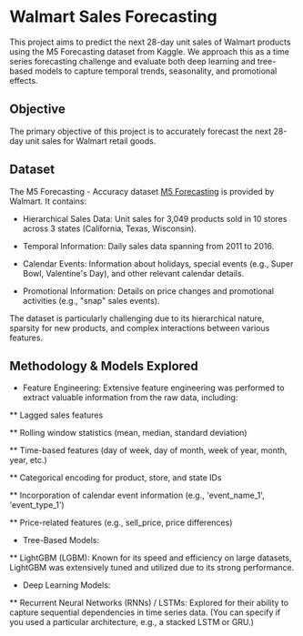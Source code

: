 # Walmart Sales Forecasting

This project aims to predict the next 28-day unit sales of Walmart products using the M5 Forecasting dataset from Kaggle. We approach this as a time series forecasting challenge and evaluate both deep learning and tree-based models to capture temporal trends, seasonality, and promotional effects.

## Objective

The primary objective of this project is to accurately forecast the next 28-day unit sales for Walmart retail goods.

## Dataset
The M5 Forecasting - Accuracy dataset [M5 Forecasting](https://www.kaggle.com/competitions/m5-forecasting-accuracy) is provided by Walmart. It contains:

* Hierarchical Sales Data: Unit sales for 3,049 products sold in 10 stores across 3 states (California, Texas, Wisconsin).

* Temporal Information: Daily sales data spanning from 2011 to 2016.

* Calendar Events: Information about holidays, special events (e.g., Super Bowl, Valentine's Day), and other relevant calendar details.

* Promotional Information: Details on price changes and promotional activities (e.g., "snap" sales events).

The dataset is particularly challenging due to its hierarchical nature, sparsity for new products, and complex interactions between various features.

## Methodology & Models Explored

* Feature Engineering: Extensive feature engineering was performed to extract valuable information from the raw data, including:

** Lagged sales features

** Rolling window statistics (mean, median, standard deviation)

** Time-based features (day of week, day of month, week of year, month, year, etc.)

** Categorical encoding for product, store, and state IDs

** Incorporation of calendar event information (e.g., 'event_name_1', 'event_type_1')

** Price-related features (e.g., sell_price, price differences)

* Tree-Based Models:

** LightGBM (LGBM): Known for its speed and efficiency on large datasets, LightGBM was extensively tuned and utilized due to its strong performance.

* Deep Learning Models:

** Recurrent Neural Networks (RNNs) / LSTMs: Explored for their ability to capture sequential dependencies in time series data. (You can specify if you used a particular architecture, e.g., a stacked LSTM or GRU.)
